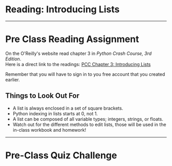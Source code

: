 #  Reading: Introducing Lists

---

# Pre Class Reading Assignment

On the O'Reilly's website read chapter 3 in _Python Crash Course, 3rd Edition_. 
</br>Here is a direct link to the readings: [PCC Chapter 3: Introducing Lists](https://learning.oreilly.com/library/view/python-crash-course/9781098156664/c03.xhtml)

Remember that you will have to sign in to you free account that you created earlier.

## Things to Look Out For

* A list is always enclosed in a set of square brackets.
* Python indexing in lists starts at 0, not 1.
* A list can be composed of all variable types; integers, strings, or floats.
* Watch out for the different methods to edit lists, those will be used in the in-class workbook and homework!

---

# Pre-Class Quiz Challenge
